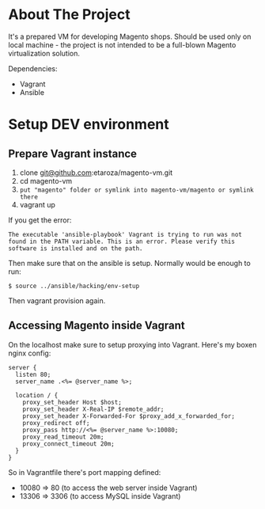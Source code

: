 # About The Project

It's a prepared VM for developing Magento shops. Should be used only on local machine - the project is not intended to be a full-blown Magento virtualization solution.

Dependencies:

* Vagrant
* Ansible

# Setup DEV environment

## Prepare Vagrant instance
1. clone git@github.com:etaroza/magento-vm.git
1. cd magento-vm
1. `put "magento" folder or symlink into magento-vm/magento or symlink there`
1. vagrant up

If you get the error:

`The executable 'ansible-playbook' Vagrant is trying to run was not found in the PATH variable. This is an error. Please verify this software is installed and on the path.`

Then make sure that on the ansible is setup. Normally would be enough to run:

`$ source ../ansible/hacking/env-setup`

Then vagrant provision again.

## Accessing Magento inside Vagrant
On the localhost make sure to setup proxying into Vagrant. Here's my boxen nginx config:

```
server {
  listen 80;
  server_name .<%= @server_name %>;

  location / {
    proxy_set_header Host $host;
    proxy_set_header X-Real-IP $remote_addr;
    proxy_set_header X-Forwarded-For $proxy_add_x_forwarded_for;
    proxy_redirect off;
    proxy_pass http://<%= @server_name %>:10080;
    proxy_read_timeout 20m;
    proxy_connect_timeout 20m;
  }
}
```

So in Vagrantfile there's port mapping defined:

* 10080 => 80 (to access the web server inside Vagrant)
* 13306 => 3306 (to access MySQL inside Vagrant)
